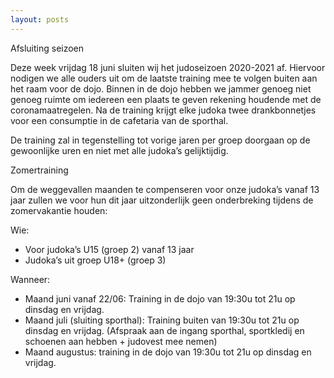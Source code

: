 ```yaml
---
layout: posts
---
```


Afsluiting seizoen

Deze week vrijdag 18 juni sluiten wij het judoseizoen 2020-2021 af. Hiervoor nodigen we alle ouders uit om de laatste training mee te volgen buiten aan het raam voor de dojo. Binnen in de dojo hebben we jammer genoeg niet genoeg ruimte om iedereen een plaats te geven rekening houdende met de coronamaatregelen.
Na de training krijgt elke judoka twee drankbonnetjes voor een consumptie in de cafetaria van de sporthal.

De training zal in tegenstelling tot vorige jaren per groep doorgaan op de gewoonlijke uren en niet met alle judoka’s gelijktijdig.


Zomertraining

Om de weggevallen maanden te compenseren voor onze judoka’s vanaf 13 jaar zullen we voor hun dit jaar uitzonderlijk geen onderbreking tijdens de zomervakantie houden:

Wie: 
* Voor judoka’s U15 (groep 2) vanaf 13 jaar
* Judoka’s uit groep U18+ (groep 3)

Wanneer:
* Maand juni vanaf 22/06: Training in de dojo van 19:30u tot 21u op dinsdag en vrijdag.
* Maand juli (sluiting sporthal): Training buiten van 19:30u tot 21u op dinsdag en vrijdag. (Afspraak aan de ingang sporthal, sportkledij en schoenen aan hebben + judovest mee nemen)
* Maand augustus: training in de dojo van 19:30u tot 21u op dinsdag en vrijdag.
